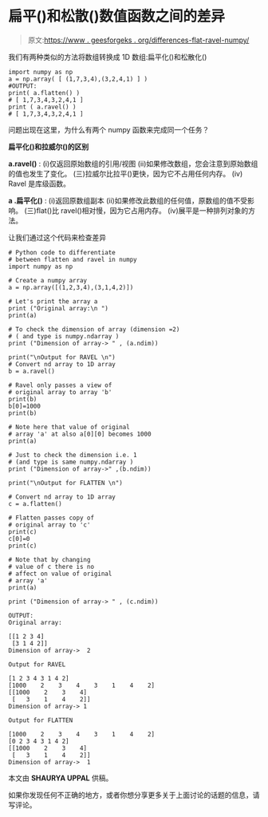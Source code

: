 # 扁平()和松散()数值函数之间的差异

> 原文:[https://www . geesforgeks . org/differences-flat-ravel-numpy/](https://www.geeksforgeeks.org/differences-flatten-ravel-numpy/)

我们有两种类似的方法将数组转换成 1D 数组:扁平化()和松散化()

```
import numpy as np
a = np.array( [ (1,7,3,4),(3,2,4,1) ] )
#OUTPUT:
print( a.flatten() )
# [ 1,7,3,4,3,2,4,1 ] 
print ( a.ravel() )
# [ 1,7,3,4,3,2,4,1 ] 

```

问题出现在这里，为什么有两个 numpy 函数来完成同一个任务？

**扁平化()和拉威尔()的区别**

**a.ravel()** :
(i)仅返回原始数组的引用/视图
(ii)如果修改数组，您会注意到原始数组的值也发生了变化。
(三)拉威尔比拉平()更快，因为它不占用任何内存。
(iv) Ravel 是库级函数。

**a .扁平化()** :
(i)返回原数组副本
(ii)如果修改此数组的任何值，原数组的值不受影响。
(三)flat()比 ravel()相对慢，因为它占用内存。
(iv)展平是一种排列对象的方法。

让我们通过这个代码来检查差异

```
# Python code to differentiate
# between flatten and ravel in numpy
import numpy as np

# Create a numpy array
a = np.array([(1,2,3,4),(3,1,4,2)])

# Let's print the array a
print ("Original array:\n ") 
print(a)

# To check the dimension of array (dimension =2)
# ( and type is numpy.ndarray )
print ("Dimension of array-> " , (a.ndim))

print("\nOutput for RAVEL \n") 
# Convert nd array to 1D array
b = a.ravel()

# Ravel only passes a view of 
# original array to array 'b'
print(b)
b[0]=1000
print(b)

# Note here that value of original
# array 'a' at also a[0][0] becomes 1000
print(a)

# Just to check the dimension i.e. 1
# (and type is same numpy.ndarray )
print ("Dimension of array->" ,(b.ndim))

print("\nOutput for FLATTEN \n") 

# Convert nd array to 1D array
c = a.flatten()

# Flatten passes copy of
# original array to 'c'
print(c)
c[0]=0
print(c)

# Note that by changing
# value of c there is no
# affect on value of original
# array 'a'
print(a)

print ("Dimension of array-> " , (c.ndim))
```

```
OUTPUT:
Original array:

[[1 2 3 4]
 [3 1 4 2]]
Dimension of array->  2

Output for RAVEL 

[1 2 3 4 3 1 4 2]
[1000    2    3    4    3    1    4    2]
[[1000    2    3    4]
 [   3    1    4    2]]
Dimension of array-> 1

Output for FLATTEN 

[1000    2    3    4    3    1    4    2]
[0 2 3 4 3 1 4 2]
[[1000    2    3    4]
 [   3    1    4    2]]
Dimension of array->  1
```

本文由 **SHAURYA UPPAL** 供稿。

如果你发现任何不正确的地方，或者你想分享更多关于上面讨论的话题的信息，请写评论。